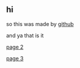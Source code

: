 ## hi 

<p>so this was made by&nbsp;<a href="github.com">github</a></p>

and ya that is it




[page 2](https://aidaner.github.io/aidan-site-random-idk/page-2)

[page 3](https://aidaner.github.io/aidan-site-random-idk/page-3)


<script src="https://cdn.onesignal.com/sdks/OneSignalSDK.js" async=""></script>
<script>
  var OneSignal = window.OneSignal || [];
  OneSignal.push(function() {
    OneSignal.init({
      appId: "58952f28-f58a-4d47-8b81-0c29ce62011f",
    });
  });
</script>
